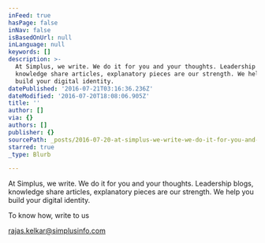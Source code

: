 ```yaml
---
inFeed: true
hasPage: false
inNav: false
isBasedOnUrl: null
inLanguage: null
keywords: []
description: >-
  At Simplus, we write. We do it for you and your thoughts. Leadership blogs,
  knowledge share articles, explanatory pieces are our strength. We help you
  build your digital identity. 
datePublished: '2016-07-21T03:16:36.236Z'
dateModified: '2016-07-20T18:08:06.905Z'
title: ''
author: []
via: {}
authors: []
publisher: {}
sourcePath: _posts/2016-07-20-at-simplus-we-write-we-do-it-for-you-and-your-thoughts-le.md
starred: true
_type: Blurb

---
```

At Simplus, we write. We do it for you and your thoughts. Leadership blogs, knowledge share articles, explanatory pieces are our strength. We help you build your digital identity. 

To know how, write to us 

rajas.kelkar@simplusinfo.com